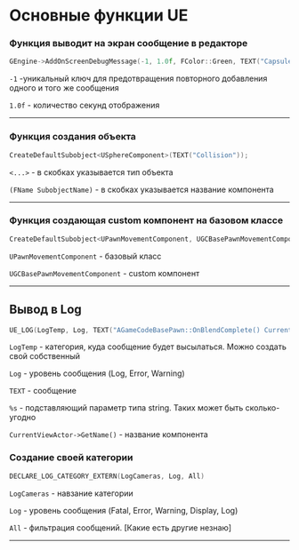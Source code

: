 # Основные функции UE

### Функция выводит на экран сообщение в редакторе

```c++
GEngine->AddOnScreenDebugMessage(-1, 1.0f, FColor::Green, TEXT("Capsule hit!"));
```

`-1` -уникальный ключ для предотвращения повторного добавления одного и того же сообщения

`1.0f` - количество секунд отображения

----

### Функция создания объекта

```c++
CreateDefaultSubobject<USphereComponent>(TEXT("Collision"));
```

`<...>` - в скобках указывается тип объекта

`(FName SubobjectName)` - в скобках указывается название компонента

----

### Функция создающая custom компонент на базовом классе

```c++
CreateDefaultSubobject<UPawnMovementComponent, UGCBasePawnMovementComponent>(TEXT("Movement component"));
```

`UPawnMovementComponent` - базовый класс

`UGCBasePawnMovementComponent` - custom компонент

----

## Вывод в Log

```c++
UE_LOG(LogTemp, Log, TEXT("AGameCodeBasePawn::OnBlendComplete() Current view actor: %s"), *CurrentViewActor->GetName());
```

`LogTemp` - категория, куда сообщение будет высылаться. Можно создать свой собственный

`Log` - уровень сообщения (Log, Error, Warning)

`TEXT` - сообщение

`%s` - подставляющий параметр типа string. Таких может быть сколько-угодно

`CurrentViewActor->GetName()` - название компонента

### Создание своей категории

```c++
DECLARE_LOG_CATEGORY_EXTERN(LogCameras, Log, All)
```

`LogCameras` - навзание категории

`Log` - уровень сообщения (Fatal, Error, Warning, Display, Log)

`All` - фильтрация сообщений. [Какие есть другие незнаю]

----

